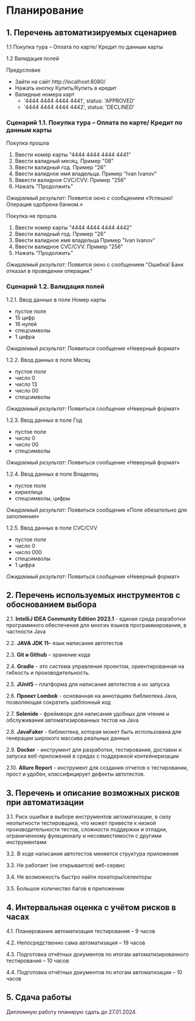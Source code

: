 # Планирование

## 1. Перечень автоматизируемых сценариев

1.1 Покупка тура – Оплата по карте/ Кредит по данным карты

1.2 Валидация полей

Предусловие

- Зайти на сайт http://localhost:8080/
- Нажать кнопку Купить/Купить в кредит
- Валидные номера карт
    - '4444 4444 4444 4441', status: 'APPROVED'
    - '4444 4444 4444 4442', status: 'DECLINED'

### Сценарий 1.1. Покупка тура – Оплата по карте/ Кредит по данным карты

Покупка прошла

1. Ввести номер карты "4444 4444 4444 4441"
2. Ввести валидный месяц. Пример "08"
3. Ввести валидный год. Пример "26"
4. Ввести валидное имя владельца. Пример "Ivan Ivanov"
5. Вввести валидное CVC/CVV. Пример "256"
6. Нажать "Продолжить"

_Ожидаемый результат:_ Появится окно с сообщением «Успешно! Операция одобрена банком.»

Покупка не прошла

1. Ввести номер карты "4444 4444 4444 4442"
2. Ввести валидный год. Пример "26"
3. Ввести валидное имя владельца Пример "Ivan Ivanov"
4. Ввести валидное CVC/CVV. Пример "256"
5. Нажать "Продолжить"

_Ожидаемый результат:_ Появится окно с сообщением "Ошибка! Банк отказал в проведении операции."

### Сценарий 1.2. Валидация полей

1.2.1. Ввод данных в поле Номер карты

- пустое поле
- 15 цифр
- 16 нулей
- спецсимволы
- 1 цифра

_Ожидаемый результат:_ Появиться сообщение «Неверный формат»

1.2.2. Ввод данных в поле Месяц

- пустое поле
- число 0
- число 13
- число 00
- спецсимволы

_Ожидаемый результат:_ Появиться сообщение «Неверный формат»

1.2.3. Ввод данных в поле Год

- пустое поле
- число 0
- число 00
- спецсимволы

_Ожидаемый результат:_ Появиться сообщение «Неверный формат»

1.2.4. Ввод данных в поле Владелец

- пустое поле
- кириллица
- спецсимволы, цифры

_Ожидаемый результат:_ Появиться сообщение «Поле обязательно для заполнения»

1.2.5. Ввод данных в поле CVC/CVV

- пустое поле
- число 0
- число 000
- спецсимволы
- 1 цифра

_Ожидаемый результат:_ Появиться сообщение «Неверный формат»

## 2. Перечень используемых инструментов с обоснованием выбора

2.1. **IntelliJ IDEA Community Edition 2023.1** - единая среда разработки программного обеспечения для многих языков
программирования, в частности Java

2.2. **JAVA JDK 11**– язык написания автотестов

2.3. **Git и Github** – хранение кода

2.4. **Gradle** - это система управления проектом, ориентированная на гибкость и производительность.

2.5. **JUnit5** – платформа для написания автотестов и их запуска

2.6. **Проект Lombok** - основанная на аннотациях библиотека Java, позволяющая сократить шаблонный код

2.7. **Selenide** - фреймворк для написания удобных для чтения и обслуживания автоматизированных тестов на Java

2.8. **JavaFaker** - библиотека, которая может быть использована для генерации широкого массива реальных данных

2.9. **Docker** - инструмент для разработки, тестирования, доставки и запуска веб-приложений в средах с поддержкой
контейнеризации

2.10. **Allure Report** - инструмент для создания отчетов о тестировании, прост и удобен, классифицирует дефекты
автотестов.

## 3. Перечень и описание возможных рисков при автоматизации

3.1. Риск ошибки в выборе инструментов автоматизации, в силу неопытности тестировщика, что может привести к низкой
производительности тестов, сложности поддержки и отладки, ограниченному функционалу и несовместимости с другими
инструментами

3.2. В ходе написания автотестов меняется структура приложения

3.3. Не работает (не открывается) веб-сервис

3.4. Не возможность быстро найти локаторы/селекторы

3.5. Большое количество багов в приложении

## 4. Интервальная оценка с учётом рисков в часах

4.1. Планирование автоматизации тестирования – 9 часов

4.2. Непосредственно сама автоматизация – 19 часов

4.3. Подготовка отчётных документов по итогам автоматизированного тестирования – 10 часов

4.4. Подготовка отчётных документов по итогам автоматизации – 10 часов

## 5. Сдача работы

Дипломную работу планирую сдать до 27.01.2024.